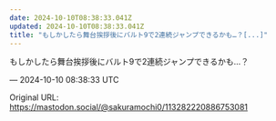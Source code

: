 ```yaml
---
date: 2024-10-10T08:38:33.041Z
updated: 2024-10-10T08:38:33.041Z
title: "もしかしたら舞台挨拶後にバルト9で2連続ジャンプできるかも…？[...]"
---
```


<p>もしかしたら舞台挨拶後にバルト9で2連続ジャンプできるかも…？</p>

&mdash; 2024-10-10 08:38:33 UTC

Original URL: https://mastodon.social/@sakuramochi0/113282220886753081
